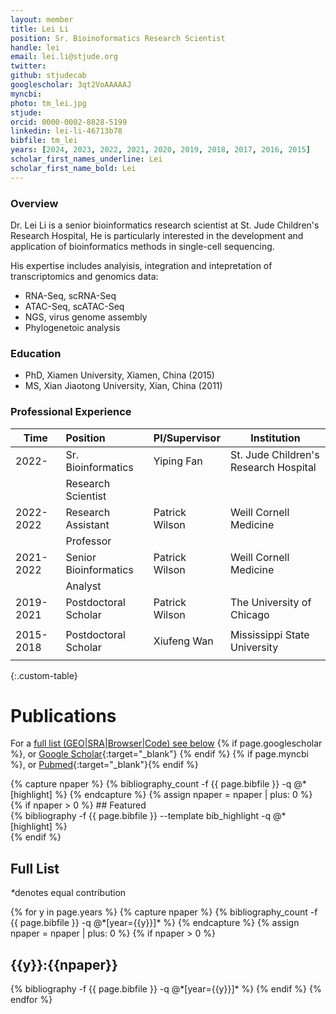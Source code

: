 ```yaml
---
layout: member
title: Lei Li
position: Sr. Bioinoformatics Research Scientist
handle: lei
email: lei.li@stjude.org
twitter:
github: stjudecab
googlescholar: 3qt2VoAAAAAJ
myncbi: 
photo: tm_lei.jpg
stjude: 
orcid: 0000-0002-8828-5199
linkedin: lei-li-46713b78
bibfile: tm_lei
years: [2024, 2023, 2022, 2021, 2020, 2019, 2018, 2017, 2016, 2015]
scholar_first_names_underline: Lei
scholar_first_name_bold: Lei
---
```


### Overview
Dr. Lei Li is a senior bioinformatics research scientist at St. Jude Children's Research Hospital, He is particularly interested in the development and application of bioinformatics methods in single-cell sequencing.

His expertise includes analyisis, integration and intepretation of transcriptomics and genomics data:

- RNA-Seq, scRNA-Seq
- ATAC-Seq, scATAC-Seq
- NGS, virus genome assembly
- Phylogenetoic analysis


### Education
- PhD,  Xiamen University, Xiamen, China (2015)
- MS, Xian Jiaotong University, Xian, China (2011)

### Professional Experience

Time        | Position                   | PI/Supervisor    | Institution                                   |
----------- | :-----------               | -----------      | -----------                                   |
2022-       | Sr. Bioinformatics         | Yiping Fan       | St. Jude Children's Research Hospital         |
            | Research Scientist         |                  |                                               |
2022-2022   | Research Assistant         | Patrick Wilson   | Weill Cornell Medicine                        |
            | Professor                  |                  |                                               |
2021-2022   | Senior Bioinformatics      | Patrick Wilson   | Weill Cornell Medicine                        |
            | Analyst                    |                  |                                               |
2019-2021   | Postdoctoral Scholar       | Patrick Wilson   | The University of Chicago                     |
            |                            |                  |                                               |
2015-2018   | Postdoctoral Scholar       | Xiufeng Wan      | Mississippi State University                  |
            |                            |                  |                                               |

{:.custom-table}

<!--more-->

# Publications

For a [full list (GEO\|SRA\|Browser\|Code) see below](#full-list)
{% if page.googlescholar %}, or [Google Scholar](https://scholar.google.com/citations?user={{page.googlescholar}}){:target="_blank"}
{% endif %} {% if page.myncbi %}, or [Pubmed](https://www.ncbi.nlm.nih.gov/myncbi/{{page.myncbi}}/bibliography/public/){:target="_blank"}{% endif %}


<div class="row">
  {% capture npaper %}
    {% bibliography_count -f {{ page.bibfile }} -q @*[highlight] %}
  {% endcapture %}
  {% assign npaper = npaper | plus: 0 %}
  {% if npaper > 0 %}
## Featured

<div class="publications_highlight">
  {% bibliography -f {{ page.bibfile }} --template bib_highlight -q @*[highlight] %}
</div>
{% endif %}

</div>

## Full List

<nobr><em>*</em>denotes equal contribution</nobr>
<div class="publications">
{% for y in page.years %}
  {% capture npaper %}
    {% bibliography_count -f {{ page.bibfile }} -q @*[year={{y}}]* %}
  {% endcapture %}
  {% assign npaper = npaper | plus: 0 %}
  {% if npaper > 0 %}
  <h2 class="year">{{y}}:{{npaper}}</h2>
  {% bibliography -f {{ page.bibfile }} -q @*[year={{y}}]* %}
  {% endif %}
{% endfor %}
</div>
